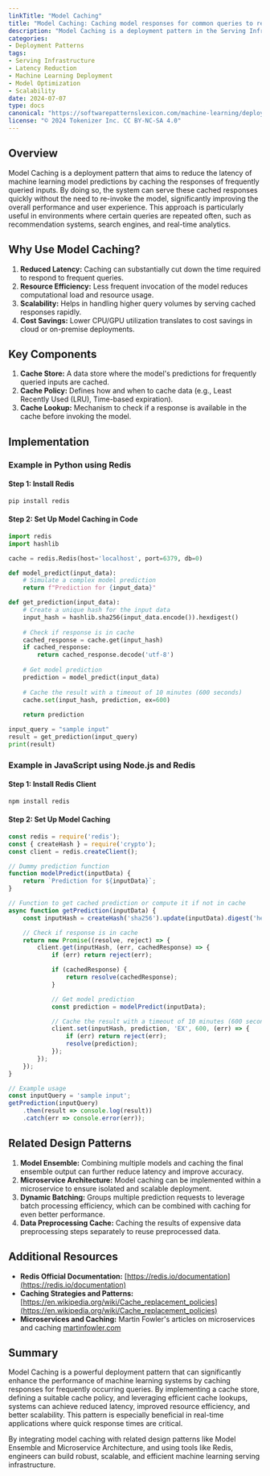 ```yaml
---
linkTitle: "Model Caching"
title: "Model Caching: Caching model responses for common queries to reduce latency"
description: "Model Caching is a deployment pattern in the Serving Infrastructure category where model responses for frequent queries are cached to improve system performance and reduce latency."
categories:
- Deployment Patterns
tags:
- Serving Infrastructure
- Latency Reduction
- Machine Learning Deployment
- Model Optimization
- Scalability
date: 2024-07-07
type: docs
canonical: "https://softwarepatternslexicon.com/machine-learning/deployment-patterns/serving-infrastructure/model-caching"
license: "© 2024 Tokenizer Inc. CC BY-NC-SA 4.0"
---
```



## Overview

Model Caching is a deployment pattern that aims to reduce the latency of machine learning model predictions by caching the responses of frequently queried inputs. By doing so, the system can serve these cached responses quickly without the need to re-invoke the model, significantly improving the overall performance and user experience. This approach is particularly useful in environments where certain queries are repeated often, such as recommendation systems, search engines, and real-time analytics.

## Why Use Model Caching?

1. **Reduced Latency:** Caching can substantially cut down the time required to respond to frequent queries.
2. **Resource Efficiency:** Less frequent invocation of the model reduces computational load and resource usage.
3. **Scalability:** Helps in handling higher query volumes by serving cached responses rapidly.
4. **Cost Savings:** Lower CPU/GPU utilization translates to cost savings in cloud or on-premise deployments.

## Key Components

1. **Cache Store:** A data store where the model's predictions for frequently queried inputs are cached.
2. **Cache Policy:** Defines how and when to cache data (e.g., Least Recently Used (LRU), Time-based expiration).
3. **Cache Lookup:** Mechanism to check if a response is available in the cache before invoking the model.

## Implementation

### Example in Python using Redis

#### Step 1: Install Redis

```bash
pip install redis
```

#### Step 2: Set Up Model Caching in Code

```python
import redis
import hashlib

cache = redis.Redis(host='localhost', port=6379, db=0)

def model_predict(input_data):
    # Simulate a complex model prediction
    return f"Prediction for {input_data}"

def get_prediction(input_data):
    # Create a unique hash for the input data
    input_hash = hashlib.sha256(input_data.encode()).hexdigest()
    
    # Check if response is in cache
    cached_response = cache.get(input_hash)
    if cached_response:
        return cached_response.decode('utf-8')
    
    # Get model prediction
    prediction = model_predict(input_data)
    
    # Cache the result with a timeout of 10 minutes (600 seconds)
    cache.set(input_hash, prediction, ex=600)
    
    return prediction

input_query = "sample input"
result = get_prediction(input_query)
print(result)
```

### Example in JavaScript using Node.js and Redis

#### Step 1: Install Redis Client

```bash
npm install redis
```

#### Step 2: Set Up Model Caching

```javascript
const redis = require('redis');
const { createHash } = require('crypto');
const client = redis.createClient();

// Dummy prediction function
function modelPredict(inputData) {
    return `Prediction for ${inputData}`;
}

// Function to get cached prediction or compute it if not in cache
async function getPrediction(inputData) {
    const inputHash = createHash('sha256').update(inputData).digest('hex');

    // Check if response is in cache
    return new Promise((resolve, reject) => {
        client.get(inputHash, (err, cachedResponse) => {
            if (err) return reject(err);

            if (cachedResponse) {
                return resolve(cachedResponse);
            }

            // Get model prediction
            const prediction = modelPredict(inputData);

            // Cache the result with a timeout of 10 minutes (600 seconds)
            client.set(inputHash, prediction, 'EX', 600, (err) => {
                if (err) return reject(err);
                resolve(prediction);
            });
        });
    });
}

// Example usage
const inputQuery = 'sample input';
getPrediction(inputQuery)
    .then(result => console.log(result))
    .catch(err => console.error(err));
```

## Related Design Patterns

1. **Model Ensemble:** Combining multiple models and caching the final ensemble output can further reduce latency and improve accuracy.
2. **Microservice Architecture:** Model caching can be implemented within a microservice to ensure isolated and scalable deployment.
3. **Dynamic Batching:** Groups multiple prediction requests to leverage batch processing efficiency, which can be combined with caching for even better performance.
4. **Data Preprocessing Cache:** Caching the results of expensive data preprocessing steps separately to reuse preprocessed data.

## Additional Resources

- **Redis Official Documentation:** [https://redis.io/documentation](https://redis.io/documentation)
- **Caching Strategies and Patterns:** [https://en.wikipedia.org/wiki/Cache_replacement_policies](https://en.wikipedia.org/wiki/Cache_replacement_policies)
- **Microservices and Caching:** Martin Fowler's articles on microservices and caching [martinfowler.com](https://martinfowler.com)

## Summary

Model Caching is a powerful deployment pattern that can significantly enhance the performance of machine learning systems by caching responses for frequently occurring queries. By implementing a cache store, defining a suitable cache policy, and leveraging efficient cache lookups, systems can achieve reduced latency, improved resource efficiency, and better scalability. This pattern is especially beneficial in real-time applications where quick response times are critical.

By integrating model caching with related design patterns like Model Ensemble and Microservice Architecture, and using tools like Redis, engineers can build robust, scalable, and efficient machine learning serving infrastructure.
